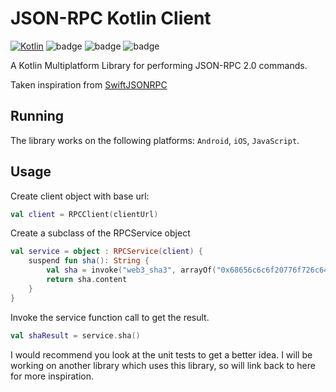 # JSON-RPC Kotlin Client 

[![Kotlin](https://img.shields.io/badge/kotlin-1.5.30-blue.svg)](http://kotlinlang.org) 
![badge][badge-android] 
![badge][badge-native] 
![badge][badge-js]

A Kotlin Multiplatform Library for performing JSON-RPC 2.0 commands. 

Taken inspiration from [SwiftJSONRPC](https://github.com/kolyasev/SwiftJSONRPC)

## Running
The library works on the following platforms: `Android`, `iOS`, `JavaScript`. 

## Usage
Create client object with base url:

```kotlin
val client = RPCClient(clientUrl)
```

Create a subclass of the RPCService object

```kotlin
val service = object : RPCService(client) {
    suspend fun sha(): String {
        val sha = invoke("web3_sha3", arrayOf("0x68656c6c6f20776f726c64"))
        return sha.content
    }
}
```

Invoke the service function call to get the result.

```kotlin
val shaResult = service.sha()
```

I would recommend you look at the unit tests to get a better idea. I will be working on another library which uses this library, so will link back to here for more inspiration.

[badge-android]: http://img.shields.io/badge/platform-android-brightgreen.svg?style=flat
[badge-native]: http://img.shields.io/badge/platform-native-lightgrey.svg?style=flat
[badge-js]: http://img.shields.io/badge/platform-js-yellow.svg?style=flat
